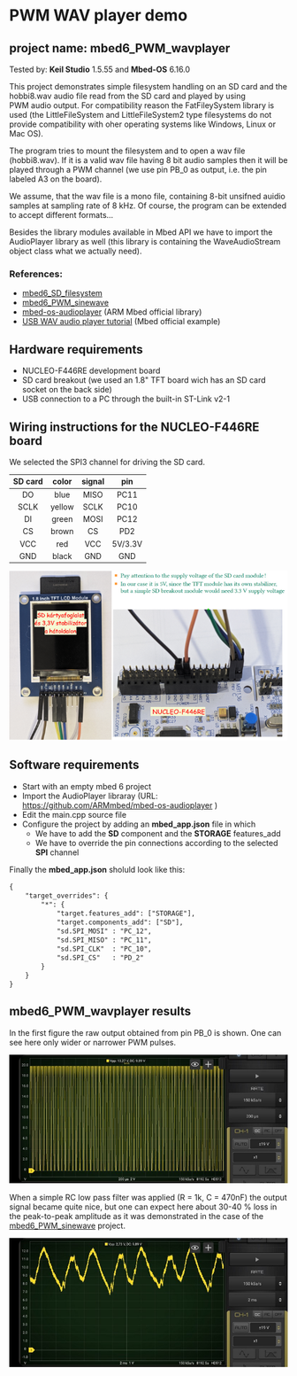 # PWM WAV player demo
## project name: mbed6_PWM_wavplayer
Tested by: **Keil Studio** 1.5.55 and **Mbed-OS** 6.16.0

This project demonstrates simple filesystem handling on an SD card
and the hobbi8.wav audio file read from the SD card and played by using  
PWM audio output. For compatibility reason the FatFileySystem 
library is used (the LittleFileSystem and LittleFileSystem2 type filesystems
do not provide compatibility with oher operating systems like Windows, Linux or Mac OS). 

The program tries to mount the filesystem and to open a wav file (hobbi8.wav).
If it is a valid wav file having 8 bit audio samples then it will be played
through a PWM channel (we use pin PB_0 as output, i.e. the pin labeled A3 on the board).

We assume, that the wav file is a mono file, containing 8-bit unsifned 
auidio samples at sampling rate of 8 kHz. Of course, the program can be 
extended to accept different formats...

Besides the library modules available in Mbed API we have to 
import the AudioPlayer library as well (this library is containing
the WaveAudioStream object class what we actually need).


### References: 
* [mbed6_SD_filesystem](https://github.com/cspista/mbed6_SD_filesystem)
* [mbed6_PWM_sinewave](https://github.com/cspista/mbed6_PWM_sinewave)
* [mbed-os-audioplayer](https://github.com/ARMmbed/mbed-os-audioplayer) (ARM Mbed official library)
* [USB WAV audio player tutorial](https://os.mbed.com/docs/mbed-os/v6.15/apis/usb-wav-audio-player.html) (Mbed official example)

## Hardware requirements
* NUCLEO-F446RE development board
* SD card breakout (we used an 1.8" TFT board wich has an SD card socket on the back side)
* USB connection to a PC through the built-in ST-Link v2-1

## Wiring instructions for the NUCLEO-F446RE board

We selected the SPI3 channel for driving the SD card. 

| SD card | color | signal |pin   |
|:-------:|:----: |:-----:|:-------:|
|  DO    | blue   | MISO  | PC11    |
|  SCLK  | yellow | SCLK  | PC10    |
|  DI    | green  | MOSI  | PC12    |
|  CS    | brown  | CS    | PD2     |
|  VCC   | red    | VCC   | 5V/3.3V |
|  GND   | black  | GND   | GND     |



![](./images/SD_wiring.png)


## Software requirements
* Start with an empty mbed 6 project
* Import the AudioPlayer libraray (URL: https://github.com/ARMmbed/mbed-os-audioplayer )
* Edit the main.cpp source file
* Configure the project by adding an **mbed_app.json** file in which
    * We have to add the **SD** component and the **STORAGE** features_add
    * We have to override the pin connections according to the selected **SPI** channel

Finally the **mbed_app.json** sholuld look like this: 

```
{
    "target_overrides": {
        "*": {
            "target.features_add": ["STORAGE"],
            "target.components_add": ["SD"],            
            "sd.SPI_MOSI" : "PC_12",
            "sd.SPI_MISO" : "PC_11",
            "sd.SPI_CLK"  : "PC_10",
            "sd.SPI_CS"   : "PD_2"
        }
    }
}
```
## mbed6_PWM_wavplayer results
In the first figure the raw output obtained from pin PB_0 is shown.
One can see here only wider or narrower PWM pulses.

![](./images/mbed6_PWM_wavplayer_raw.jpg)

When a simple RC low pass filter was applied (R = 1k, C = 470nF) the output 
signal became quite nice, but one can expect here about 30-40 % loss in the 
peak-to-peak amplitude as it was demonstrated in the case of the 
[mbed6_PWM_sinewave](https://github.com/cspista/mbed6_PWM_sinewave) project.

![](./images/mbed6_PWM_wavplayer_filtered.jpg)

